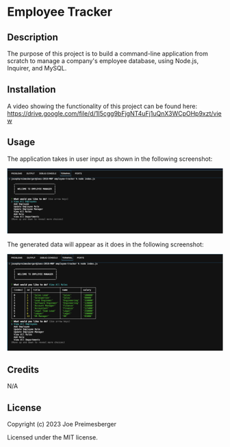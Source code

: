 # Employee Tracker

## Description

The purpose of this project is to build a command-line application from scratch to manage a company's employee database, using Node.js, Inquirer, and MySQL.

## Installation

A video showing the functionality of this project can be found here: https://drive.google.com/file/d/1I5cgg9bFjgNT4uFj1uQnX3WCpOHp9xzt/view

## Usage

The application takes in user input as shown in the following screenshot:

![Inquirer Prompts](assets/images/screenshot-prompts.png)

The generated data will appear as it does in the following screenshot:

![Generated Table](assets/images/screenshot-results.png)

## Credits

N/A

## License

Copyright (c) 2023 Joe Preimesberger

Licensed under the MIT license.